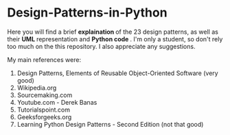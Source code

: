 # Design-Patterns-in-Python

Here you will find a brief <b> explaination </b> of the 23 design patterns, as well as their <b> UML </b> representation and <b> Python code </b>.
I'm only a student, so don't rely too much on the this repository. I also appreciate any suggestions.

My main references were:
1. Design Patterns, Elements of Reusable Object-Oriented Software (very good)
2. Wikipedia.org
3. Sourcemaking.com
4. Youtube.com - Derek Banas
5. Tutorialspoint.com
6. Geeksforgeeks.org
7. Learning Python Design Patterns - Second Edition (not that good)
